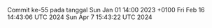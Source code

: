 Commit ke-55 pada tanggal Sun Jan 01 14:00 2023 +0100
Fri Feb 16 14:43:06 UTC 2024
Sun Apr  7 15:43:22 UTC 2024
